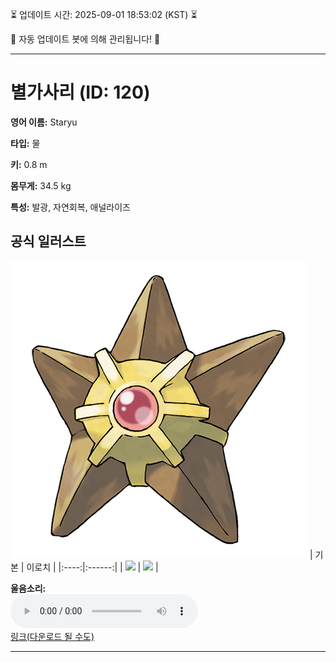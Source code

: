 
⏳ 업데이트 시간: 2025-09-01 18:53:02 (KST) ⏳

🤖 자동 업데이트 봇에 의해 관리됩니다! 🤖

---

# 별가사리 (ID: 120)
**영어 이름:** Staryu

**타입:** 물

**키:** 0.8 m

**몸무게:** 34.5 kg

**특성:** 발광, 자연회복, 애널라이즈

## 공식 일러스트
![](https://raw.githubusercontent.com/PokeAPI/sprites/master/sprites/pokemon/other/official-artwork/120.png)
| 기본 | 이로치 |
|:----:|:------:|
| <img src="http://play.pokemonshowdown.com/sprites/ani/staryu.gif" width="200"> | <img src="http://play.pokemonshowdown.com/sprites/ani-shiny/staryu.gif" width="200"> |

**울음소리:**<br><audio controls src="https://raw.githubusercontent.com/PokeAPI/cries/main/cries/pokemon/latest/120.ogg"></audio><br> [링크(다운로드 될 수도)](https://raw.githubusercontent.com/PokeAPI/cries/main/cries/pokemon/latest/120.ogg)


---
